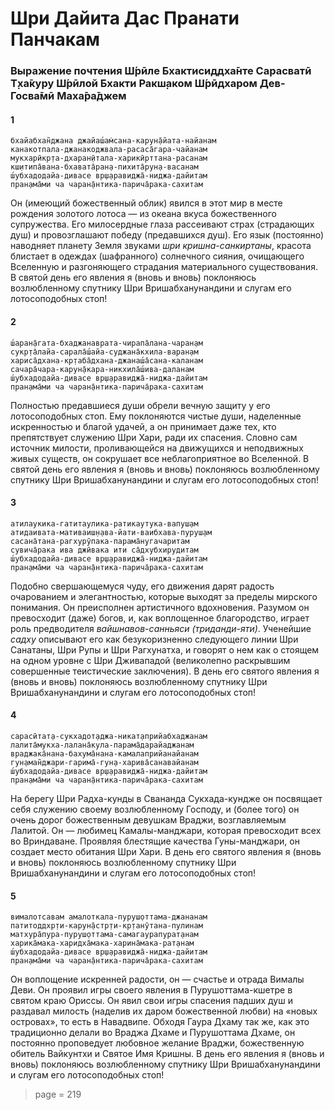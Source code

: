 # Шри Дайита Дас Пранати Панчакам

### Выражение почтения Ш́рӣле Бхактисиддха̄нте Сарасватӣ Т̣ха̄куру Ш́рӣлой Бхакти Ракш̣аком Ш́рӣдхаром Дев-Госва̄мӣ Маха̄ра̄джем

#### 1

    бхайабхан̃джана джайаш́ам̇сана-карун̣а̄йата-найанам
    канакотпала-джанакоджвала-расаса̄гара-чайанам
    мукхарӣкр̣та-дхаран̣ӣтала-харикӣрттана-расанам
    кш̣итипа̄вана-бхавата̄ран̣а-пихита̄рун̣а-васанам
    ш́убхадодайа-дивасе вр̣ш̣аравиджа̄-ниджа-дайитам
    пран̣ама̄ми ча чаран̣а̄нтика-парича̄рака-сахитам

Он (имеющий божественный облик) явился в этот мир в месте рождения золотого лотоса — из океана вкуса божественного супружества. Его милосердные глаза рассеивают страх (страдающих душ) и провозглашают победу (предавшихся душ). Его язык (постоянно) наводняет планету Земля звуками *шри кришна-санкиртаны*, красота блистает в одеждах (шафранного) солнечного сияния, очищающего Вселенную и разгоняющего страдания материального существования. В святой день его явления я (вновь и вновь) поклоняюсь возлюбленному спутнику Шри Вришабханунандини и слугам его лотосоподобных стоп!

#### 2

    ш́аран̣а̄гата-бхаджанаврата-чирапа̄лана-чаран̣ам
    сукр̣та̄лайа-сарала̄ш́айа-суджана̄кхила-варан̣ам
    хариса̄дхана-кр̣таба̄дхана-джанаш́а̄сана-каланам
    сачара̄чара-карун̣а̄кара-никхила̄ш́ива-даланам
    ш́убхадодайа-дивасе вр̣ш̣аравиджа̄-ниджа-дайитам
    пран̣ама̄ми ча чаран̣а̄нтика-парича̄рака-сахитам

Полностью предавшиеся души обрели вечную защиту у его лотосоподобных стоп. Ему поклоняются чистые души, наделенные искренностью и благой удачей, а он принимает даже тех, кто препятствует служению Шри Хари, ради их спасения. Словно сам источник милости, проливающейся на движущихся и неподвижных живых существ, он сокрушает все неблагоприятное во Вселенной. В святой день его явления я (вновь и вновь) поклоняюсь возлюбленному спутнику Шри Вришабханунандини и слугам его лотосоподобных стоп!

#### 3

    атилаукика-гатитаулика-ратикаутука-вапуш̣ам
    атидаивата-мативаиш̣н̣ава-йати-ваибхава-пуруш̣ам
    сасана̄тана-рагхурӯпака-парама̄н̣угачаритам
    сувича̄рака ива джӣвака ити са̄дхубхирудитам
    ш́убхадодайа-дивасе вр̣ш̣аравиджа̄-ниджа-дайитам
    пран̣ама̄ми ча чаран̣а̄нтика-парича̄рака-сахитам

Подобно свершающемуся чуду, его движения дарят радость очарованием и элегантностью, которые выходят за пределы мирского понимания. Он преисполнен артистичного вдохновения. Разумом он превосходит (даже) богов, и, как воплощенное благородство, играет роль предводителя *вайшнавов-санньяси (триданди-яти)*. Ученейшие *садху* описывают его как безукоризненно следующего линии Шри Санатаны, Шри Рупы и Шри Рагхунатха, и говорят о нем как о стоящем на одном уровне с Шри Дживападой (великолепно раскрывшим совершенные теистические заключения). В день его святого явления я (вновь и вновь) поклоняюсь возлюбленному спутнику Шри Вришабханунандини и слугам его лотосоподобных стоп!

#### 4

    сарасӣтат̣а-сукхадот̣аджа-никат̣априйабхаджанам
    лалита̄мукха-лалана̄кула-парама̄дарайаджанам
    враджака̄нана-бахума̄нана-камалаприйанайанам
    гун̣аман̃джари-гарима̄-гун̣а-харива̄санавайанам
    ш́убхадодайа-дивасе вр̣ш̣аравиджа̄-ниджа-дайитам
    пран̣ама̄ми ча чаран̣а̄нтика-парича̄рака-сахитам

На берегу Шри Радха-кунды в Свананда Сукхада-кундже он посвящает себя служению своему возлюбленному Господу, и (более того) он очень дорог божественным девушкам Враджи, возглавляемым Лалитой. Он — любимец Камалы-манджари, которая превосходит всех во Вриндаване. Проявляя блестящие качества Гуны-манджари, он создает место обитания Шри Хари. В день его святого явления я (вновь и вновь) поклоняюсь возлюбленному спутнику Шри Вришабханунандини и слугам его лотосоподобных стоп!

#### 5

    вималотсавам амалоткала-пуруш̣оттама-джананам
    патитоддхр̣ти-карун̣а̄стр̣ти-кр̣танӯтана-пулинам
    матхура̄пура-пуруш̣оттама-самагаурапурат̣анам
    харика̄мака-харидха̄мака-харина̄мака-рат̣анам
    ш́убхадодайа-дивасе вр̣ш̣аравиджа̄-ниджа-дайитам
    пран̣ама̄ми ча чаран̣а̄нтика-парича̄рака-сахитам

Он воплощение искренней радости, он — счастье и отрада Вималы Деви. Он проявил игры своего явления в Пурушоттама-кшетре в святом краю Ориссы. Он явил свои игры спасения падших душ и раздавал милость (наделив их даром божественной любви) на «новых островах», то есть в Навадвипе. Обходя Гаура Дхаму так же, как это традиционно делали во Враджа Дхаме и Пурушоттама Дхаме, он постоянно проповедует любовное желание Враджи, божественную обитель Вайкунтхи и Святое Имя Кришны. В день его явления я (вновь и вновь) поклоняюсь возлюбленному спутнику Шри Вришабханунандини и слугам его лотосоподобных стоп!


> page = 219